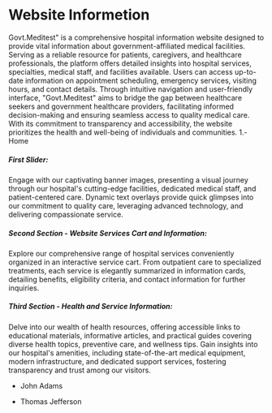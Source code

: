 # Website Informetion
Govt.Meditest" is a comprehensive hospital information website designed to provide vital information about government-affiliated medical facilities. Serving as a reliable resource for patients, caregivers, and healthcare professionals, the platform offers detailed insights into hospital services, specialties, medical staff, and facilities available. Users can access up-to-date information on appointment scheduling, emergency services, visiting hours, and contact details. Through intuitive navigation and user-friendly interface, "Govt.Meditest" aims to bridge the gap between healthcare seekers and government healthcare providers, facilitating informed decision-making and ensuring seamless access to quality medical care. With its commitment to transparency and accessibility, the website prioritizes the health and well-being of individuals and communities.
1.- Home
 ##### First Slider:
Engage with our captivating banner images, presenting a visual journey through our hospital's cutting-edge facilities, dedicated medical staff, and patient-centered care. Dynamic text overlays provide quick glimpses into our commitment to quality care, leveraging advanced technology, and delivering compassionate service.

##### Second Section - Website Services Cart and Information:
Explore our comprehensive range of hospital services conveniently organized in an interactive service cart. From outpatient care to specialized treatments, each service is elegantly summarized in information cards, detailing benefits, eligibility criteria, and contact information for further inquiries.

##### Third Section - Health and Service Information:
Delve into our wealth of health resources, offering accessible links to educational materials, informative articles, and practical guides covering diverse health topics, preventive care, and wellness tips. Gain insights into our hospital's amenities, including state-of-the-art medical equipment, modern infrastructure, and dedicated support services, fostering transparency and trust among our visitors.
* John Adams
+ Thomas Jefferson
